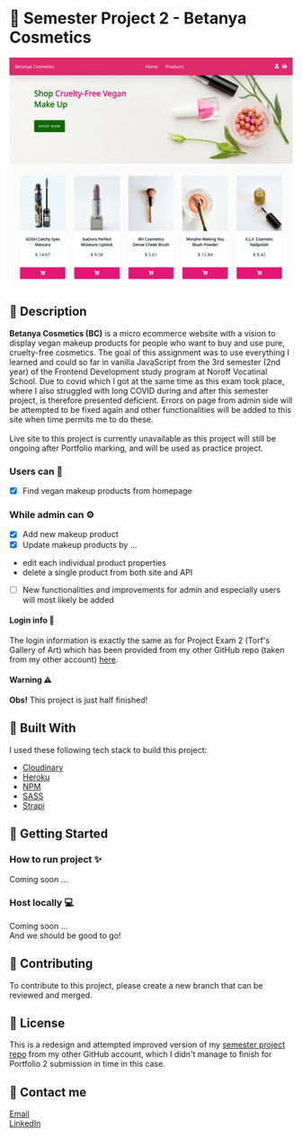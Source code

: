 # 💄 Semester Project 2 - Betanya Cosmetics
<img src="/assets/homepage.png" alt="Alt text">

## 📜 Description
**Betanya Cosmetics (BC)** is a micro ecommerce website with a vision to display vegan makeup products for people who want to buy and use pure, cruelty-free cosmetics. The goal of this assignment was to use everything I learned and could so far in vanilla JavaScript from the 3rd semester (2nd year) of the Frontend Development study program at Noroff Vocatinal School. Due to covid which I got at the same time as this exam took place, where I also struggled with long COVID during and after this semester project, is therefore presented deficient. Errors on page from admin side will be attempted to be fixed again and other functionalities will be added to this site when time permits me to do these.
<br><br>
Live site to this project is currently unavailable as this project will still be ongoing after Portfolio marking, and will be used as practice project.
### Users can 👤
- [x] Find vegan makeup products from homepage 
### While admin can ⚙️
- [x] Add new makeup product
- [x] Update makeup products by ... 
+ edit each individual product properties
+ delete a single product from both site and API 
- [ ] New functionalities and improvements for admin and especially users will most likely be added 
#### Login info 🔐
The login information is exactly the same as for Project Exam 2 (Torf's Gallery of Art) which has been provided from my other GitHub repo (taken from my other account) [here](https://github.com/lunadragon06/torfs-art-gallery). 
#### Warning ⚠️
<b>Obs!</b> This project is just half finished! 
## 🔧 Built With
I used these following tech stack to build this project:
- [Cloudinary](https://www.cloudinary.com/)
- [Heroku](https://www.heroku.com/)
- [NPM](https://www.npmjs.com/)
- [SASS](https://sass-lang.com/)
- [Strapi](https://strapi.io/) 
## 🚀 Getting Started
### How to run project ✨
Coming soon ... 
### Host locally 💻
Coming soon ...
<br>
And we should be good to go!
## 🔗 Contributing
To contribute to this project, please create a new branch that can be reviewed and merged.
## 🏅 License
This is a redesign and attempted improved version of my [semester project repo](https://github.com/LunaDragon666/) from my other GitHub account, which I didn't manage to finish for Portfolio 2 submission in time in this case. 
## 🤙 Contact me
[Email](mailto:monika.ml@outlook.com) <br>
[LinkedIn](https://www.linkedin.com/in/monika-lie/)
<br><br>
